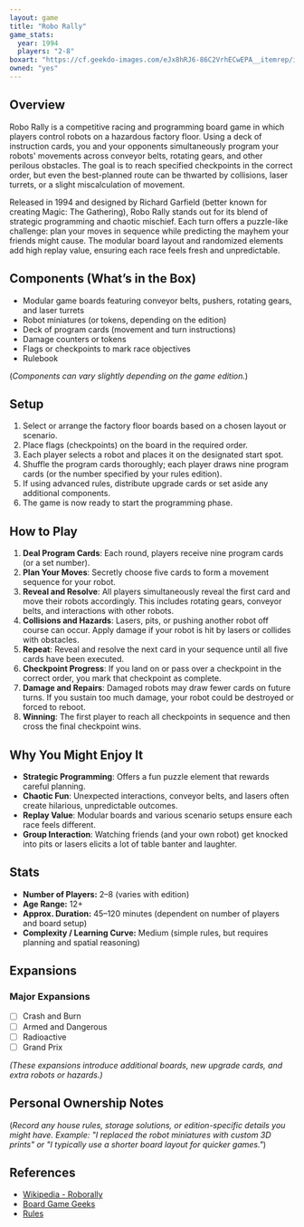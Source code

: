 ```yaml
---
layout: game
title: "Robo Rally"
game_stats:
  year: 1994
  players: "2-8"
boxart: "https://cf.geekdo-images.com/eJx8hRJ6-86C2VrhECwEPA__itemrep/img/T3W6bMjG8ijDY_U4tEfoY6e2CCo=/fit-in/246x300/filters:strip_icc()/pic1000553.jpg"
owned: "yes"
---
```


## Overview
Robo Rally is a competitive racing and programming board game in which players control robots on a hazardous factory floor. Using a deck of instruction cards, you and your opponents simultaneously program your robots' movements across conveyor belts, rotating gears, and other perilous obstacles. The goal is to reach specified checkpoints in the correct order, but even the best-planned route can be thwarted by collisions, laser turrets, or a slight miscalculation of movement.

Released in 1994 and designed by Richard Garfield (better known for creating Magic: The Gathering), Robo Rally stands out for its blend of strategic programming and chaotic mischief. Each turn offers a puzzle-like challenge: plan your moves in sequence while predicting the mayhem your friends might cause. The modular board layout and randomized elements add high replay value, ensuring each race feels fresh and unpredictable.

## Components (What’s in the Box)
- Modular game boards featuring conveyor belts, pushers, rotating gears, and laser turrets  
- Robot miniatures (or tokens, depending on the edition)  
- Deck of program cards (movement and turn instructions)  
- Damage counters or tokens  
- Flags or checkpoints to mark race objectives  
- Rulebook  

(*Components can vary slightly depending on the game edition.*)

## Setup
1. Select or arrange the factory floor boards based on a chosen layout or scenario.  
2. Place flags (checkpoints) on the board in the required order.  
3. Each player selects a robot and places it on the designated start spot.  
4. Shuffle the program cards thoroughly; each player draws nine program cards (or the number specified by your rules edition).  
5. If using advanced rules, distribute upgrade cards or set aside any additional components.  
6. The game is now ready to start the programming phase.

## How to Play
1. **Deal Program Cards**: Each round, players receive nine program cards (or a set number).  
2. **Plan Your Moves**: Secretly choose five cards to form a movement sequence for your robot.  
3. **Reveal and Resolve**: All players simultaneously reveal the first card and move their robots accordingly. This includes rotating gears, conveyor belts, and interactions with other robots.  
4. **Collisions and Hazards**: Lasers, pits, or pushing another robot off course can occur. Apply damage if your robot is hit by lasers or collides with obstacles.  
5. **Repeat**: Reveal and resolve the next card in your sequence until all five cards have been executed.  
6. **Checkpoint Progress**: If you land on or pass over a checkpoint in the correct order, you mark that checkpoint as complete.  
7. **Damage and Repairs**: Damaged robots may draw fewer cards on future turns. If you sustain too much damage, your robot could be destroyed or forced to reboot.  
8. **Winning**: The first player to reach all checkpoints in sequence and then cross the final checkpoint wins.

## Why You Might Enjoy It
- **Strategic Programming**: Offers a fun puzzle element that rewards careful planning.  
- **Chaotic Fun**: Unexpected interactions, conveyor belts, and lasers often create hilarious, unpredictable outcomes.  
- **Replay Value**: Modular boards and various scenario setups ensure each race feels different.  
- **Group Interaction**: Watching friends (and your own robot) get knocked into pits or lasers elicits a lot of table banter and laughter.

## Stats
- **Number of Players:** 2–8 (varies with edition)  
- **Age Range:** 12+  
- **Approx. Duration:** 45–120 minutes (dependent on number of players and board setup)  
- **Complexity / Learning Curve:** Medium (simple rules, but requires planning and spatial reasoning)

## Expansions

### Major Expansions
- [ ] Crash and Burn  
- [ ] Armed and Dangerous  
- [ ] Radioactive  
- [ ] Grand Prix  

*(These expansions introduce additional boards, new upgrade cards, and extra robots or hazards.)*

## Personal Ownership Notes
(*Record any house rules, storage solutions, or edition-specific details you might have. Example: "I replaced the robot miniatures with custom 3D prints" or "I typically use a shorter board layout for quicker games."*)

## References
- [Wikipedia - Roborally](https://en.wikipedia.org/wiki/RoboRally)  
- [Board Game Geeks](https://boardgamegeek.com/boardgame/18/roborally)  
- [Rules](https://fgbradleys.com/wp-content/uploads/rules/Robo%20Rally%20-%20rules.pdf?srsltid=AfmBOor9ie1DgyHcR5BZ3HCzJqwaSHBhKhZPk0Urr1fLcth1Qw350k5n)  